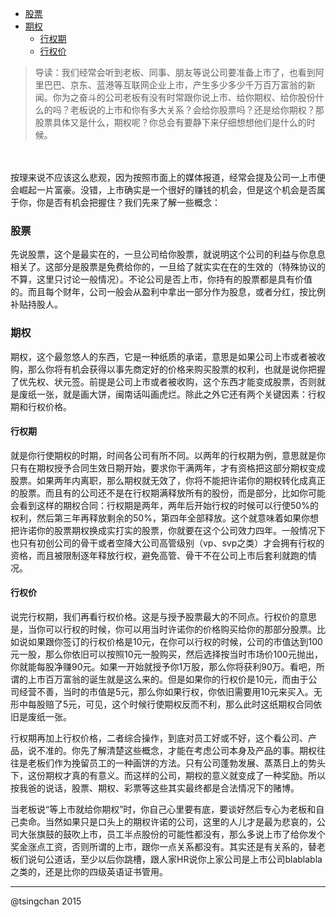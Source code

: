 


<!-- TOC -->

- [股票](#股票)
- [期权](#期权)
    - [行权期](#行权期)
    - [行权价](#行权价)

<!-- /TOC -->


> 导读：我们经常会听到老板、同事、朋友等说公司要准备上市了，也看到阿里巴巴、京东、蓝港等互联网企业上市，产生多少多少千万百万富翁的新闻。你为之奋斗的公司老板有没有时常跟你说上市、给你期权、给你股份什么的吗？老板说的上市和你有多大关系？会给你股票吗？还是给你期权？那股票具体又是什么，期权呢？你总会有要静下来仔细想想他们是什么的时候。

　　

按理来说不应该这么悲观，因为按照市面上的媒体报道，经常会提及公司一上市便会崛起一片富豪。没错，上市确实是一个很好的赚钱的机会，但是这个机会是否属于你，你是否有机会把握住？我们先来了解一些概念：

### 股票

先说股票，这个是最实在的，一旦公司给你股票，就说明这个公司的利益与你息息相关了。这部分是股票是免费给你的，一旦给了就实实在在的生效的（特殊协议的不算，这里只讨论一般情况）。不论公司是否上市，你持有的股票都是具有价值的。而且每个财年，公司一般会从盈利中拿出一部分作为股息，或者分红，按比例补贴持股人。

### 期权

期权，这个最忽悠人的东西，它是一种纸质的承诺，意思是如果公司上市或者被收购，那么你将有机会获得以事先商定好的价格来购买股票的权利，也就是说你把握了优先权、状元签。前提是公司上市或者被收购，这个东西才能变成股票，否则就是废纸一张，就是画大饼，闽南话叫画虎烂。除此之外它还有两个关键因素：行权期和行权价格。


#### 行权期

就是你行使期权的时期，时间各公司有所不同。以两年的行权期为例，意思就是你只有在期权授予合同生效日期开始，要求你干满两年，才有资格把这部分期权变成股票。如果两年内离职，那么期权就无效了，你将不能把许诺你的期权转化成真正的股票。而且有的公司还不是在行权期满释放所有的股份，而是部分，比如你可能会看到这样的期权合同：行权期是两年，两年后开始行权的时候可以行使50%的权利，然后第三年再释放剩余的50%，第四年全部释放。这个就意味着如果你想把许诺你的股票期权换成实打实的股票，你就要在这个公司效力四年。一般情况下也只有初创公司的骨干或者空降大公司高管级别（vp、svp之类）才会拥有行权的资格，而且被限制逐年释放行权，避免高管、骨干不在公司上市后套利就跑的情况。


#### 行权价

说完行权期，我们再看行权价格。这是与授予股票最大的不同点。行权价的意思是，当你可以行权的时候，你可以用当时许诺你的价格购买给你的那部分股票。比如说如果跟你签订的行权价格是10元，在你可以行权的时候，公司的市值达到100元一股，那么你依旧可以按照10元一股购买，然后选择按当时市场价100元抛出，你就能每股净赚90元。如果一开始就授予你1万股，那么你将获利90万。看吧，所谓的上市百万富翁的诞生就是这么来的。但是如果你的行权价是10元，而由于公司经营不善，当时的市值是5元，那么你如果行权，你依旧需要用10元来买入。无形中每股赔了5元，可见，这个时候行使期权反而不利，那么此时这纸期权合同依旧是废纸一张。

行权期再加上行权价格，二者综合操作，到底对员工好或不好，这个看公司、产品，说不准的。你先了解清楚这些概念，才能在考虑公司本身及产品的事。期权往往是老板们作为挽留员工的一种画饼的方法。只有公司蓬勃发展、蒸蒸日上的势头下，这份期权才真的有意义。而这样的公司，期权的意义就变成了一种奖励。所以按我爸的说话，股票、期权、彩票等这些其实最终都是合法情况下的赌博。


当老板说“等上市就给你期权”时，你自己心里要有底，要谈好然后专心为老板和自己卖命。当然如果只是口头上的期权许诺的公司，这里的人儿才是最为悲哀的，公司大张旗鼓的鼓吹上市，员工半点股份的可能性都没有，那么多说上市了给你发个奖金涨点工资，否则所谓的上市，跟你一点关系都没有。其实还是有关系的，替老板们说句公道话，至少以后你跳槽，跟人家HR说你上家公司是上市公司blablabla之类的，还是比你的四级英语证书管用。

-----
@tsingchan 2015

